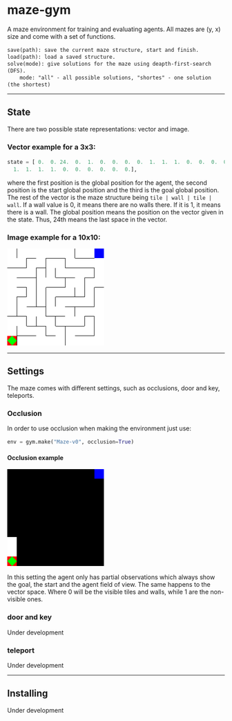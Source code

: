 # maze-gym
A maze environment for training and evaluating agents. All mazes are (y, x) size and come with a set of functions.

```
save(path): save the current maze structure, start and finish. 
load(path): load a saved structure.
solve(mode): give solutions for the maze using deapth-first-search (DFS).
    mode: "all" - all possible solutions, "shortes" - one solution (the shortest)
```

---
## State

There are two possible state representations: vector and image.

### Vector example for a 3x3:
```python
state = [ 0.  0. 24.  0.  1.  0.  0.  0.  0.  1.  1.  1.  0.  0.  0.  0.  0.  0.
  1.  1.  1.  1.  0.  0.  0.  0.  0.  0.],
```
where the first position is the global position for the agent, the second position is the start global position and the third is the goal global position. 
The rest of the vector is the maze structure being `tile | wall | tile | wall`. 
If a wall value is 0, it means there are no walls there. 
If it is 1, it means there is a wall.
The global position means the position on the vector given in the state.
Thus, 24th means the last space in the vector.

### Image example for a 10x10:

![](./maze/environment/utils/test/render_test.png)

---

## Settings

The maze comes with different settings, such as occlusions, door and key, teleports.

### Occlusion

In order to use occlusion when making the environment just use:
```python
env = gym.make("Maze-v0", occlusion=True)
```

#### Occlusion example

![](./maze/environment/utils/test/occlusion_test.png)

In this setting the agent only has partial observations which always show the goal, the start and the agent field of view.
The same happens to the vector space. Where 0 will be the visible tiles and walls, while 1 are the non-visible ones.

### door and key

Under development

### teleport

Under development

---

## Installing

Under development
